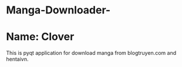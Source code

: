 # Manga-Downloader-
# Name: Clover
This is pyqt application for download manga from blogtruyen.com and hentaivn.

